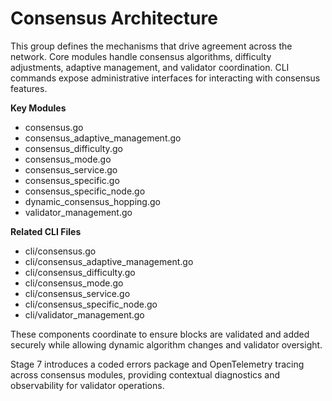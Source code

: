 # Consensus Architecture

This group defines the mechanisms that drive agreement across the network. Core modules handle consensus algorithms, difficulty adjustments, adaptive management, and validator coordination. CLI commands expose administrative interfaces for interacting with consensus features.

**Key Modules**
- consensus.go
- consensus_adaptive_management.go
- consensus_difficulty.go
- consensus_mode.go
- consensus_service.go
- consensus_specific.go
- consensus_specific_node.go
- dynamic_consensus_hopping.go
- validator_management.go

**Related CLI Files**
- cli/consensus.go
- cli/consensus_adaptive_management.go
- cli/consensus_difficulty.go
- cli/consensus_mode.go
- cli/consensus_service.go
- cli/consensus_specific_node.go
- cli/validator_management.go

These components coordinate to ensure blocks are validated and added securely while allowing dynamic algorithm changes and validator oversight.

Stage 7 introduces a coded errors package and OpenTelemetry tracing across consensus modules, providing contextual diagnostics and observability for validator operations.
